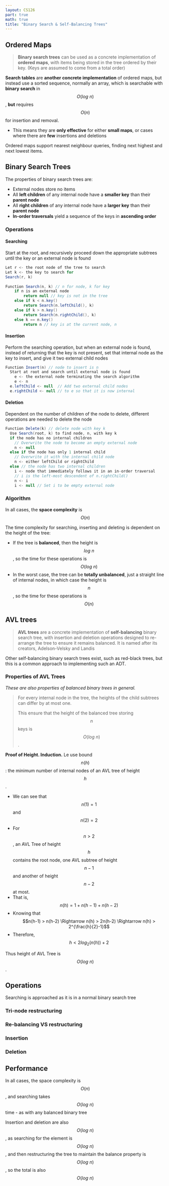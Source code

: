 ```yaml
---
layout: CS126
part: true
math: true
title: "Binary Search & Self-Balancing Trees"
---
```


## Ordered Maps

> **Binary search trees** can be used as a concrete implementation of **ordered maps**, with items being stored in the tree ordered by their key. (Keys are assumed to come from a total order)

**Search tables** are **another concrete implementation** of ordered maps, but instead use a sorted sequence, normally an array, which is searchable with **binary search** in $$O(log\ n)$$, **but** requires $$O(n)$$ for insertion and removal. 

- This means they are **only effective** for either **small maps**, or cases where there are **few** insertions and deletions

Ordered maps support nearest neighbour queries, finding next highest and next lowest items.

## Binary Search Trees

The properties of binary search trees are:

- External nodes store no items
- All **left children** of any internal node have a **smaller key** than their **parent node**
- All **right children** of any internal node have a **larger key** than their **parent node**
- **In-order traversals** yield a sequence of the keys in **ascending order**

### Operations

#### Searching

Start at the root, and recursively proceed down the appropriate subtrees until the key or an external node is found

```java
Let r <- the root node of the tree to search
Let k <- the key to search for
Search(r, k)
  
Function Search(n, k) // n for node, k for key
	if n is an external node
		return null // key is not in the tree
	else if k < n.key()
		return Search(n.leftChild(), k)
	else if k > n.key()
		return Search(n.rightChild(), k)
	else k == n.key()
		return n // key is at the current node, n
```

#### Insertion

Perform the searching operation, but when an external node is found, instead of returning that the key is not present, set that internal node as the key to insert, and give it two external child nodes

```java
Function Insert(n) // node to insert is n
  Start at root and search until external node is found
	e <- the external node terminating the search algorithm
	e <- n
  e.leftChild <- null  // Add two external child nodes 
  e.rightChild <- null // to e so that it is now internal
```

#### Deletion

Dependent on the number of children of the node to delete, different operations are needed to delete the node

```java
Function Delete(k) // delete node with key k
  Use Search(root, k) to find node, n, with key k
  if the node has no internal children
    // Overwrite the node to become an empty external node
    n <- null
  else if the node has only 1 internal child
    // Overwrite it with the internal child node
    n <- either leftChild or rightChild
  else // the node has two internal children
    i <- node that immediately follows it in an in-order traversal
    // i is the left-most descendent of n.rightChild()
    n <- i
    i <- null // Set i to be empty external node
```

### Algorithm

In all cases, the **space complexity** is $$O(n)$$

The time complexity for searching, inserting and deleting is dependent on the height of the tree:
- If the tree is **balanced**, then the height is $$log\ n$$, so the time for these operations is $$O(log\ n)$$
- In the worst case, the tree can be **totally unbalanced**, just a straight line of internal nodes, in which case the height is $$n$$, so the time for these operations is $$O(n)$$

## AVL trees

> **AVL trees** are a concrete implementation of **self-balancing** binary search tree, with insertion and deletion operations designed to re-arrange the tree to ensure it remains balanced. It is named after its creators, Adelson-Velsky and Landis

Other self-balancing binary search trees exist, such as red-black trees, but this is a common approach to implementing such an ADT.

### Properties of AVL Trees

*These are also properties of balanced binary trees in general.*

> For every internal node in the tree, the heights of the child subtrees can differ by at most one.
>
> This ensure that the height of the balanced tree storing $$n$$ keys is $$O(log\ n)$$.

**Proof of Height. Induction.** Le use bound $$n(h)$$: the minimum number of internal nodes of an AVL tree of height $$h$$.

- We can see that $$n(1) = 1$$ and $$n(2) =2 $$
- For $$n > 2$$, an AVL Tree of height $$h$$ contains the root node, one AVL subtree of height $$n-1$$ and another of height $$n-2$$ at most.
- That is, $$n(h) = 1 + n(h-1) + n(h-2)$$
- Knowing that $$n(h-1) > n(h-2) \Rightarrow n(h) > 2n(h-2) \Rightarrow n(h) > 2^{\frac{h}{2}-1}$$
- Therefore, $$h < 2log_2(n(h)) + 2$$

Thus height of AVL Tree is $$O(log\ n)$$.

## Operations

Searching is approached as it is in a normal binary search tree

### Tri-node restructuring

### Re-balancing VS restructuring

### Insertion

### Deletion



## Performance

In all cases, the space complexity is $$O(n)$$, and searching takes $$O(log\ n)$$ time -  as with any balanced binary tree

Insertion and deletion are also $$O(log\ n)$$, as searching for the element is $$O(log\ n)$$, and then restructuring the tree to maintain the balance property is $$O(log\ n)$$, so the total is also $$O(log\ n)$$
